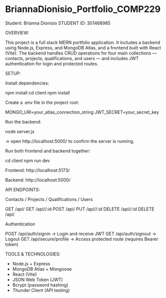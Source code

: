 # BriannaDionisio_Portfolio_COMP229

Student: Brianna Dionisio
STUDENT ID: 301468985

OVERVIEW:

This project is a full stack MERN portfolio application.
It includes a backend using Node.js, Express, and MongoDB Atlas, and a frontend built with React (Vite).
The backend handles CRUD operations for four main collections — contacts, projects, qualifications, and users — and includes JWT authentication for login and protected routes.

SETUP:

Install dependencies:

npm install
cd client
npm install


Create a .env file in the project root:

MONGO_URI=your_atlas_connection_string
JWT_SECRET=your_secret_key


Run the backend:

node server.js


→ open http://localhost:5000/
 to confirm the server is running.

Run both frontend and backend together:

cd client
npm run dev


Frontend: http://localhost:5173/

Backend: http://localhost:5000/

API ENDPOINTS:

Contacts / Projects / Qualifications / Users

GET     /api/<resource>
GET     /api/<resource>/:id
POST    /api/<resource>
PUT     /api/<resource>/:id
DELETE  /api/<resource>/:id
DELETE  /api/<resource>


Authentication

POST  /api/auth/signin      → Login and receive JWT
GET   /api/auth/signout     → Logout
GET   /api/secure/profile   → Access protected route (requires Bearer token)

TOOLS & TECHNOLOGIES:

- Node.js + Express
- MongoDB Atlas + Mongoose
- React (Vite)
- JSON Web Token (JWT)
- Bcrypt (password hashing)
- Thunder Client (API testing)


